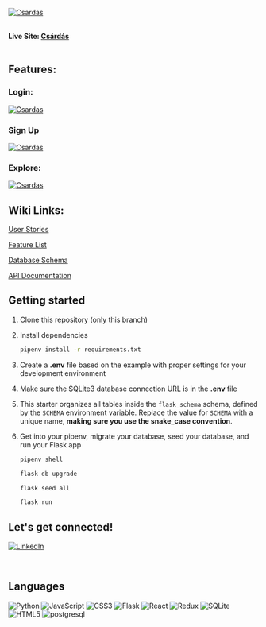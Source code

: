 <a href="https://csardas.onrender.com/"><img src="https://res.cloudinary.com/da1ss0a61/image/upload/v1670213170/title_cudxns.jpg" title="Csardas">
</a>
<br>
<br>

**Live Site: [Csárdás](https://csardas.onrender.com/)**
<br>
<br>

<h2>Features:</h2>
<h3>Login:</h3>
<a href="https://csardas.onrender.com/"><img src="https://res.cloudinary.com/da1ss0a61/image/upload/v1670213171/login_cp45yb.jpg" title="Csardas">
</a>

<h3>Sign Up</h3>
<a href="https://csardas.onrender.com/"><img src="https://res.cloudinary.com/da1ss0a61/image/upload/v1670213172/signup_uwhnfa.jpg" title="Csardas">
</a>

<h3>Explore:</h3>
<a href="https://csardas.onrender.com/"><img src="https://res.cloudinary.com/da1ss0a61/image/upload/v1670213173/explore_xdjiml.jpg" title="Csardas">
</a>

<h2>Wiki Links:</h2>

[User Stories](https://github.com/davidchou0112/Capstone/wiki/User-Stories)

[Feature List](https://github.com/davidchou0112/Capstone/wiki/MVP-Feature-List)

[Database Schema](https://github.com/davidchou0112/Capstone/wiki/DB-Schema)

[API Documentation](https://github.com/davidchou0112/Capstone/wiki/API-Documentation)

## Getting started
1. Clone this repository (only this branch)

2. Install dependencies

      ```bash
      pipenv install -r requirements.txt
      ```

3. Create a **.env** file based on the example with proper settings for your
   development environment

4. Make sure the SQLite3 database connection URL is in the **.env** file

5. This starter organizes all tables inside the `flask_schema` schema, defined
   by the `SCHEMA` environment variable.  Replace the value for
   `SCHEMA` with a unique name, **making sure you use the snake_case
   convention**.

6. Get into your pipenv, migrate your database, seed your database, and run your Flask app

   ```bash
   pipenv shell
   ```

   ```bash
   flask db upgrade
   ```

   ```bash
   flask seed all
   ```

   ```bash
   flask run
   ```

## Let's get connected!
<a href="https://www.linkedin.com/in/david-chou-a47026249/" target="_blank">

![LinkedIn](https://img.shields.io/badge/linkedin-%230077B5.svg?style=for-the-badge&logo=linkedin&logoColor=white)

</a>
<br>

## Languages
![Python](https://img.shields.io/badge/python-3670A0?style=for-the-badge&logo=python&logoColor=ffdd54)
![JavaScript](https://img.shields.io/badge/javascript-%23323330.svg?style=for-the-badge&logo=javascript&logoColor=%23F7DF1E)
![CSS3](https://img.shields.io/badge/css3-%231572B6.svg?style=for-the-badge&logo=css3&logoColor=white)
![Flask](https://img.shields.io/badge/flask-%23000.svg?style=for-the-badge&logo=flask&logoColor=white)
![React](https://img.shields.io/badge/react-%2320232a.svg?style=for-the-badge&logo=react&logoColor=%2361DAFB)
![Redux](https://img.shields.io/badge/redux-%23593d88.svg?style=for-the-badge&logo=redux&logoColor=white)
![SQLite](https://img.shields.io/badge/sqlite-%2307405e.svg?style=for-the-badge&logo=sqlite&logoColor=white)
![HTML5](https://img.shields.io/badge/html5-%23E34F26.svg?style=for-the-badge&logo=html5&logoColor=white)
![postgresql](https://img.shields.io/badge/PostgreSQL-4169E1?style=for-the-badge&logo=PostgreSQL&logoColor=white)
